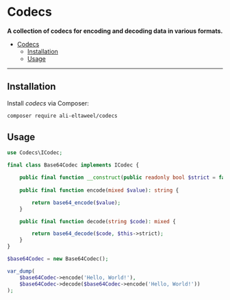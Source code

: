 # Codecs

**A collection of codecs for encoding and decoding data in various formats.**

- [Codecs](#codecs)
  - [Installation](#installation)
  - [Usage](#usage)

***

## Installation

Install *codecs* via Composer:

```bash
composer require ali-eltaweel/codecs
```

## Usage

```php
use Codecs\ICodec;

final class Base64Codec implements ICodec {

    public final function __construct(public readonly bool $strict = false) {}
    
    public final function encode(mixed $value): string {

        return base64_encode($value);
    }

    public final function decode(string $code): mixed {

        return base64_decode($code, $this->strict);
    }
}

$base64Codec = new Base64Codec();

var_dump(
    $base64Codec->encode('Hello, World!'),
    $base64Codec->decode($base64Codec->encode('Hello, World!'))
);

```
